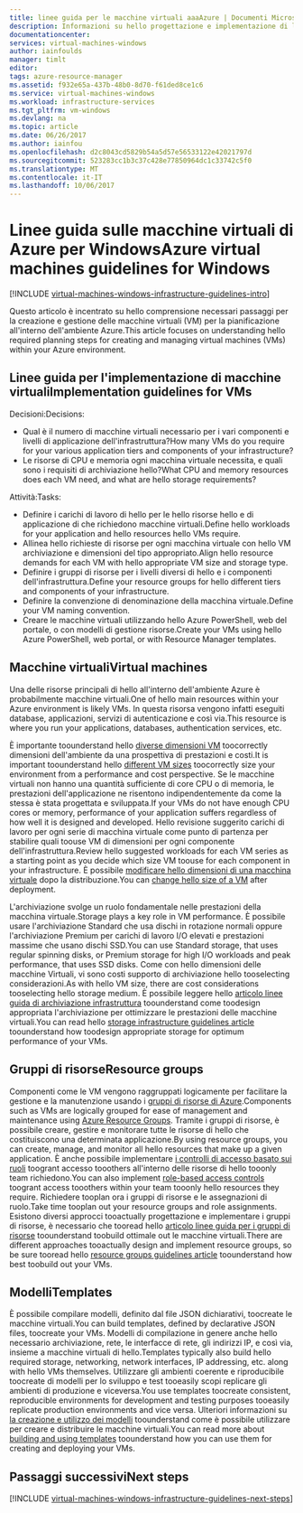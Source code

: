 ```yaml
---
title: linee guida per le macchine virtuali aaaAzure | Documenti Microsoft
description: Informazioni su hello progettazione e implementazione di linee guida fondamentali per la distribuzione di macchine virtuali di Windows in Azure
documentationcenter: 
services: virtual-machines-windows
author: iainfoulds
manager: timlt
editor: 
tags: azure-resource-manager
ms.assetid: f932e65a-437b-48b0-8d70-f61ded8ce1c6
ms.service: virtual-machines-windows
ms.workload: infrastructure-services
ms.tgt_pltfrm: vm-windows
ms.devlang: na
ms.topic: article
ms.date: 06/26/2017
ms.author: iainfou
ms.openlocfilehash: d2c8043cd5829b54a5d57e56533122e42021797d
ms.sourcegitcommit: 523283cc1b3c37c428e77850964dc1c33742c5f0
ms.translationtype: MT
ms.contentlocale: it-IT
ms.lasthandoff: 10/06/2017
---
```

# <a name="azure-virtual-machines-guidelines-for-windows"></a><span data-ttu-id="4f452-103">Linee guida sulle macchine virtuali di Azure per Windows</span><span class="sxs-lookup"><span data-stu-id="4f452-103">Azure virtual machines guidelines for Windows</span></span>
[!INCLUDE [virtual-machines-windows-infrastructure-guidelines-intro](../../../includes/virtual-machines-windows-infrastructure-guidelines-intro.md)]

<span data-ttu-id="4f452-104">Questo articolo è incentrato su hello comprensione necessari passaggi per la creazione e gestione delle macchine virtuali (VM) per la pianificazione all'interno dell'ambiente Azure.</span><span class="sxs-lookup"><span data-stu-id="4f452-104">This article focuses on understanding hello required planning steps for creating and managing virtual machines (VMs) within your Azure environment.</span></span>

## <a name="implementation-guidelines-for-vms"></a><span data-ttu-id="4f452-105">Linee guida per l'implementazione di macchine virtuali</span><span class="sxs-lookup"><span data-stu-id="4f452-105">Implementation guidelines for VMs</span></span>
<span data-ttu-id="4f452-106">Decisioni:</span><span class="sxs-lookup"><span data-stu-id="4f452-106">Decisions:</span></span>

* <span data-ttu-id="4f452-107">Qual è il numero di macchine virtuali necessario per i vari componenti e livelli di applicazione dell'infrastruttura?</span><span class="sxs-lookup"><span data-stu-id="4f452-107">How many VMs do you require for your various application tiers and components of your infrastructure?</span></span>
* <span data-ttu-id="4f452-108">Le risorse di CPU e memoria ogni macchina virtuale necessita, e quali sono i requisiti di archiviazione hello?</span><span class="sxs-lookup"><span data-stu-id="4f452-108">What CPU and memory resources does each VM need, and what are hello storage requirements?</span></span>

<span data-ttu-id="4f452-109">Attività:</span><span class="sxs-lookup"><span data-stu-id="4f452-109">Tasks:</span></span>

* <span data-ttu-id="4f452-110">Definire i carichi di lavoro di hello per le hello risorse hello e di applicazione di che richiedono macchine virtuali.</span><span class="sxs-lookup"><span data-stu-id="4f452-110">Define hello workloads for your application and hello resources hello VMs require.</span></span>
* <span data-ttu-id="4f452-111">Allinea hello richieste di risorse per ogni macchina virtuale con hello VM archiviazione e dimensioni del tipo appropriato.</span><span class="sxs-lookup"><span data-stu-id="4f452-111">Align hello resource demands for each VM with hello appropriate VM size and storage type.</span></span>
* <span data-ttu-id="4f452-112">Definire i gruppi di risorse per i livelli diversi di hello e i componenti dell'infrastruttura.</span><span class="sxs-lookup"><span data-stu-id="4f452-112">Define your resource groups for hello different tiers and components of your infrastructure.</span></span>
* <span data-ttu-id="4f452-113">Definire la convenzione di denominazione della macchina virtuale.</span><span class="sxs-lookup"><span data-stu-id="4f452-113">Define your VM naming convention.</span></span>
* <span data-ttu-id="4f452-114">Creare le macchine virtuali utilizzando hello Azure PowerShell, web del portale, o con modelli di gestione risorse.</span><span class="sxs-lookup"><span data-stu-id="4f452-114">Create your VMs using hello Azure PowerShell, web portal, or with Resource Manager templates.</span></span>

## <a name="virtual-machines"></a><span data-ttu-id="4f452-115">Macchine virtuali</span><span class="sxs-lookup"><span data-stu-id="4f452-115">Virtual machines</span></span>
<span data-ttu-id="4f452-116">Una delle risorse principali di hello all'interno dell'ambiente Azure è probabilmente macchine virtuali.</span><span class="sxs-lookup"><span data-stu-id="4f452-116">One of hello main resources within your Azure environment is likely VMs.</span></span> <span data-ttu-id="4f452-117">In questa risorsa vengono infatti eseguiti database, applicazioni, servizi di autenticazione e così via.</span><span class="sxs-lookup"><span data-stu-id="4f452-117">This resource is where you run your applications, databases, authentication services, etc.</span></span>

<span data-ttu-id="4f452-118">È importante toounderstand hello [diverse dimensioni VM](sizes.md) toocorrectly dimensioni dell'ambiente da una prospettiva di prestazioni e costi.</span><span class="sxs-lookup"><span data-stu-id="4f452-118">It is important toounderstand hello [different VM sizes](sizes.md) toocorrectly size your environment from a performance and cost perspective.</span></span> <span data-ttu-id="4f452-119">Se le macchine virtuali non hanno una quantità sufficiente di core CPU o di memoria, le prestazioni dell'applicazione ne risentono indipendentemente da come la stessa è stata progettata e sviluppata.</span><span class="sxs-lookup"><span data-stu-id="4f452-119">If your VMs do not have enough CPU cores or memory, performance of your application suffers regardless of how well it is designed and developed.</span></span> <span data-ttu-id="4f452-120">Hello revisione suggerito carichi di lavoro per ogni serie di macchina virtuale come punto di partenza per stabilire quali toouse VM di dimensioni per ogni componente dell'infrastruttura.</span><span class="sxs-lookup"><span data-stu-id="4f452-120">Review hello suggested workloads for each VM series as a starting point as you decide which size VM toouse for each component in your infrastructure.</span></span> <span data-ttu-id="4f452-121">È possibile [modificare hello dimensioni di una macchina virtuale](resize-vm.md) dopo la distribuzione.</span><span class="sxs-lookup"><span data-stu-id="4f452-121">You can [change hello size of a VM](resize-vm.md) after deployment.</span></span>

<span data-ttu-id="4f452-122">L'archiviazione svolge un ruolo fondamentale nelle prestazioni della macchina virtuale.</span><span class="sxs-lookup"><span data-stu-id="4f452-122">Storage plays a key role in VM performance.</span></span> <span data-ttu-id="4f452-123">È possibile usare l'archiviazione Standard che usa dischi in rotazione normali oppure l'archiviazione Premium per carichi di lavoro I/O elevati e prestazioni massime che usano dischi SSD.</span><span class="sxs-lookup"><span data-stu-id="4f452-123">You can use Standard storage, that uses regular spinning disks, or Premium storage for high I/O workloads and peak performance, that uses SSD disks.</span></span> <span data-ttu-id="4f452-124">Come con hello dimensioni delle macchine Virtuali, vi sono costi supporto di archiviazione hello tooselecting considerazioni.</span><span class="sxs-lookup"><span data-stu-id="4f452-124">As with hello VM size, there are cost considerations tooselecting hello storage medium.</span></span> <span data-ttu-id="4f452-125">È possibile leggere hello [articolo linee guida di archiviazione infrastruttura](infrastructure-storage-solutions-guidelines.md) toounderstand come toodesign appropriata l'archiviazione per ottimizzare le prestazioni delle macchine virtuali.</span><span class="sxs-lookup"><span data-stu-id="4f452-125">You can read hello [storage infrastructure guidelines article](infrastructure-storage-solutions-guidelines.md) toounderstand how toodesign appropriate storage for optimum performance of your VMs.</span></span>

## <a name="resource-groups"></a><span data-ttu-id="4f452-126">Gruppi di risorse</span><span class="sxs-lookup"><span data-stu-id="4f452-126">Resource groups</span></span>
<span data-ttu-id="4f452-127">Componenti come le VM vengono raggruppati logicamente per facilitare la gestione e la manutenzione usando i [gruppi di risorse di Azure](../../azure-resource-manager/resource-group-overview.md).</span><span class="sxs-lookup"><span data-stu-id="4f452-127">Components such as VMs are logically grouped for ease of management and maintenance using [Azure Resource Groups](../../azure-resource-manager/resource-group-overview.md).</span></span> <span data-ttu-id="4f452-128">Tramite i gruppi di risorse, è possibile creare, gestire e monitorare tutte le risorse di hello che costituiscono una determinata applicazione.</span><span class="sxs-lookup"><span data-stu-id="4f452-128">By using resource groups, you can create, manage, and monitor all hello resources that make up a given application.</span></span> <span data-ttu-id="4f452-129">È anche possibile implementare [i controlli di accesso basato sui ruoli](../../active-directory/role-based-access-control-what-is.md) toogrant accesso tooothers all'interno delle risorse di hello tooonly team richiedono.</span><span class="sxs-lookup"><span data-stu-id="4f452-129">You can also implement [role-based access controls](../../active-directory/role-based-access-control-what-is.md) toogrant access tooothers within your team tooonly hello resources they require.</span></span> <span data-ttu-id="4f452-130">Richiedere tooplan ora i gruppi di risorse e le assegnazioni di ruolo.</span><span class="sxs-lookup"><span data-stu-id="4f452-130">Take time tooplan out your resource groups and role assignments.</span></span> <span data-ttu-id="4f452-131">Esistono diversi approcci tooactually progettazione e implementare i gruppi di risorse, è necessario che tooread hello [articolo linee guida per i gruppi di risorse](infrastructure-resource-groups-guidelines.md) toounderstand toobuild ottimale out le macchine virtuali.</span><span class="sxs-lookup"><span data-stu-id="4f452-131">There are different approaches tooactually design and implement resource groups, so be sure tooread hello [resource groups guidelines article](infrastructure-resource-groups-guidelines.md) toounderstand how best toobuild out your VMs.</span></span>

## <a name="templates"></a><span data-ttu-id="4f452-132">Modelli</span><span class="sxs-lookup"><span data-stu-id="4f452-132">Templates</span></span>
<span data-ttu-id="4f452-133">È possibile compilare modelli, definito dal file JSON dichiarativi, toocreate le macchine virtuali.</span><span class="sxs-lookup"><span data-stu-id="4f452-133">You can build templates, defined by declarative JSON files, toocreate your VMs.</span></span> <span data-ttu-id="4f452-134">Modelli di compilazione in genere anche hello necessario archiviazione, rete, le interfacce di rete, gli indirizzi IP, e così via, insieme a macchine virtuali di hello.</span><span class="sxs-lookup"><span data-stu-id="4f452-134">Templates typically also build hello required storage, networking, network interfaces, IP addressing, etc. along with hello VMs themselves.</span></span> <span data-ttu-id="4f452-135">Utilizzare gli ambienti coerente e riproducibile toocreate di modelli per lo sviluppo e test tooeasily scopi replicare gli ambienti di produzione e viceversa.</span><span class="sxs-lookup"><span data-stu-id="4f452-135">You use templates toocreate consistent, reproducible environments for development and testing purposes tooeasily replicate production environments and vice versa.</span></span> <span data-ttu-id="4f452-136">Ulteriori informazioni su [la creazione e utilizzo dei modelli](../../azure-resource-manager/resource-group-overview.md#template-deployment) toounderstand come è possibile utilizzare per creare e distribuire le macchine virtuali.</span><span class="sxs-lookup"><span data-stu-id="4f452-136">You can read more about [building and using templates](../../azure-resource-manager/resource-group-overview.md#template-deployment) toounderstand how you can use them for creating and deploying your VMs.</span></span>

## <a name="next-steps"></a><span data-ttu-id="4f452-137">Passaggi successivi</span><span class="sxs-lookup"><span data-stu-id="4f452-137">Next steps</span></span>
[!INCLUDE [virtual-machines-windows-infrastructure-guidelines-next-steps](../../../includes/virtual-machines-windows-infrastructure-guidelines-next-steps.md)]

